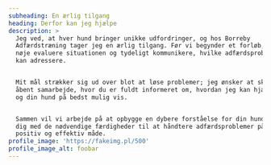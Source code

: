 ```yaml
---
subheading: En ærlig tilgang
heading: Derfor kan jeg hjælpe
description: >
  Jeg ved, at hver hund bringer unikke udfordringer, og hos Borreby
  Adfærdstræning tager jeg en ærlig tilgang. Før vi begynder et forløb, vil jeg
  nøje evaluere situationen og tydeligt kommunikere, hvilke adfærdsproblemer vi
  kan adressere.


  Mit mål strækker sig ud over blot at løse problemer; jeg ønsker at skabe et
  åbent samarbejde, hvor du er fuldt informeret om, hvordan jeg kan hjælpe dig
  og din hund på bedst mulig vis.


  Sammen vil vi arbejde på at opbygge en dybere forståelse for din hund og ruste
  dig med de nødvendige færdigheder til at håndtere adfærdsproblemer på en
  positiv og effektiv måde.
profile_image: 'https://fakeimg.pl/500'
profile_image_alt: foobar
---
```



